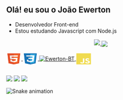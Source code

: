 ## Olá! eu sou o João Ewerton

- Desenvolvedor Front-end
- Estou estudando Javascript com Node.js


<div align="center">
  <a href="https://github.com/EwertonDfarias">
  <img height="180em" src="https://github-readme-stats.vercel.app/api?username=EwertonDfarias&show_icons=true&theme=algolia&include_all_commits=true&count_private=true"/>
  <img align="center"height="180em" src="https://github-readme-stats.vercel.app/api/top-langs/?username=EwertonDfarias&layout=compact&langs_count=7&theme=algolia"/>
</div>
  <div style="display: inline_block"><br>
  <img align="center" alt="Ewerton-HTML" height="30" width="40" src="https://raw.githubusercontent.com/devicons/devicon/master/icons/html5/html5-original.svg">
  <img align="center" alt="Ewerton-CSS" height="30" width="40" src="https://raw.githubusercontent.com/devicons/devicon/master/icons/css3/css3-original.svg">
  <img align="center" alt="Ewerton-BT" height="30" width="40" src="https://cdn.jsdelivr.net/gh/devicons/devicon/icons/bootstrap/bootstrap-plain-wordmark.svg" />
  <img align="center" alt="Ewerton-Js" height="30" width="40" src="https://raw.githubusercontent.com/devicons/devicon/master/icons/javascript/javascript-plain.svg">
</div>
 
 ##
 
<div>
  <a href="https://www.linkedin.com/in/joão-ewerton-769039215/" target="_blank"><img src="https://img.shields.io/badge/-LinkedIn-%230077B5?style=for-the-badge&logo=linkedin&logoColor=white" target="_blank"></a>
 <a href="https://instagram.com/sr_ewerton09" target="_blank"><img src="https://img.shields.io/badge/-Instagram-%23E4405F?style=for-the-badge&logo=instagram&logoColor=white" target="_blank"></a>
 <a href = "mailto:joao.ted09@gmail.com"><img src="https://img.shields.io/badge/Gmail-D14836?style=for-the-badge&logo=gmail&logoColor=white"></a>
 
  ![Snake animation](https://github.com/EwertonDfarias/EwertonDfarias/blob/output/github-contribution-grid-snake.svg)
  
</div>
